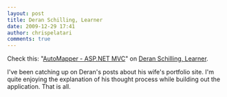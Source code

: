 ```yaml
---
layout: post
title: Deran Schilling, Learner
date: 2009-12-29 17:41
author: chrispelatari
comments: true
---
```


<p>Check this: "<a href="http://feedproxy.google.com/~r/derans/~3/AJiK02ER6Ws/automapper-aspnet-mvc.html">AutoMapper 
- ASP.NET MVC</a>" on <a href="http://derans.blogspot.com/">Deran Schilling, 
Learner</a>. </p>
<p>I've been catching up on Deran's posts about his wife's portfolio site. I'm 
quite enjoying the explanation of his thought process while building out 
the application. That is all.</p>
